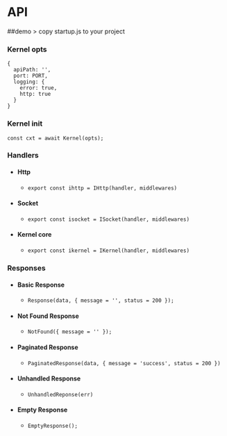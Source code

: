 # API

##demo > copy startup.js to your project
### Kernel opts
```
{
  apiPath: '',
  port: PORT,
  logging: {
    error: true,
    http: true
  }
}
```

### Kernel init
```
const cxt = await Kernel(opts);
```

### Handlers
- #### Http
  - ``` export const ihttp = IHttp(handler, middlewares) ```
- #### Socket 
  - ``` export const isocket = ISocket(handler, middlewares) ```
- #### Kernel core
  - ``` export const ikernel = IKernel(handler, middlewares) ```
### Responses
- #### Basic Response
  - ``` Response(data, { message = '', status = 200 }); ```
- #### Not Found Response
  - ``` NotFound({ message = '' }); ```
- #### Paginated Response
  - ``` PaginatedResponse(data, { message = 'success', status = 200 }) ```
- #### Unhandled Response
  - ``` UnhandledReponse(err) ```
- #### Empty Response
  - ``` EmptyResponse(); ```

